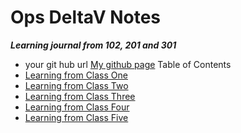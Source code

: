 # Ops DeltaV Notes 
***Learning journal from 102, 201 and 301***
- your git hub url
[My github page](https://github.com/kaylalh)
Table of Contents
- [Learning from Class One](/class1.md)
- [Learning from Class Two](/class2.md)
- [Learning from Class Three](/class3.md)
- [Learning from Class Four](/class4.md)
- [Learning from Class Five](/class5.md)
